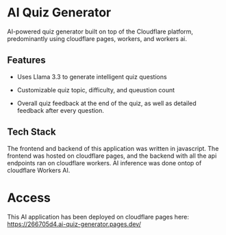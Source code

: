 # AI Quiz Generator

AI-powered quiz generator built on top of the Cloudflare platform, predominantly using
cloudflare pages, workers, and workers ai.

## Features

- Uses Llama 3.3 to generate intelligent quiz questions

- Customizable quiz topic, difficulty, and queustion count

- Overall quiz feedback at the end of the quiz, as well as detailed feedback after every
  question.

## Tech Stack

The frontend and backend of this application was written in javascript. The frontend
was hosted on cloudflare pages, and the backend with all the api endpoints ran on cloudflare workers. AI inference was done ontop of cloudflare Workers AI.

# Access

This AI application has been deployed on cloudflare pages here: https://266705d4.ai-quiz-generator.pages.dev/
